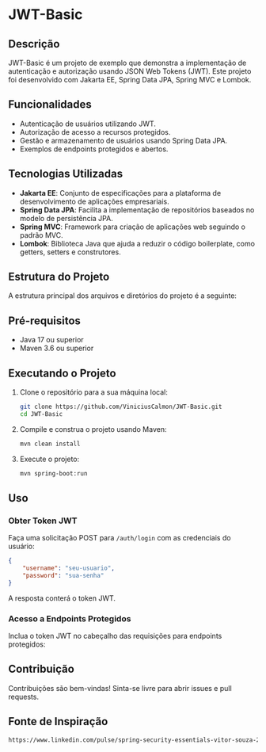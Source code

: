# JWT-Basic

## Descrição

JWT-Basic é um projeto de exemplo que demonstra a implementação de autenticação e autorização usando JSON Web Tokens (JWT). Este projeto foi desenvolvido com Jakarta EE, Spring Data JPA, Spring MVC e Lombok.

## Funcionalidades

- Autenticação de usuários utilizando JWT.
- Autorização de acesso a recursos protegidos.
- Gestão e armazenamento de usuários usando Spring Data JPA.
- Exemplos de endpoints protegidos e abertos.

## Tecnologias Utilizadas

- **Jakarta EE**: Conjunto de especificações para a plataforma de desenvolvimento de aplicações empresariais.
- **Spring Data JPA**: Facilita a implementação de repositórios baseados no modelo de persistência JPA.
- **Spring MVC**: Framework para criação de aplicações web seguindo o padrão MVC.
- **Lombok**: Biblioteca Java que ajuda a reduzir o código boilerplate, como getters, setters e construtores.

## Estrutura do Projeto

A estrutura principal dos arquivos e diretórios do projeto é a seguinte:

## Pré-requisitos

- Java 17 ou superior
- Maven 3.6 ou superior

## Executando o Projeto

1. Clone o repositório para a sua máquina local:
   ```bash
   git clone https://github.com/ViniciusCalmon/JWT-Basic.git
   cd JWT-Basic
   ```

2. Compile e construa o projeto usando Maven:
   ```bash
   mvn clean install
   ```

3. Execute o projeto:
   ```bash
   mvn spring-boot:run
   ```

## Uso

### Obter Token JWT

Faça uma solicitação POST para `/auth/login` com as credenciais do usuário:
```json
{
    "username": "seu-usuario",
    "password": "sua-senha"
}
```
A resposta conterá o token JWT.

### Acesso a Endpoints Protegidos

Inclua o token JWT no cabeçalho das requisições para endpoints protegidos:

## Contribuição

Contribuições são bem-vindas! Sinta-se livre para abrir issues e pull requests.

## Fonte de Inspiração

```bash
https://www.linkedin.com/pulse/spring-security-essentials-vitor-souza-2vo3f/?trackingId=X%2FqCI%2FLKRF2skVmJOb1JjA%3D%3D
```